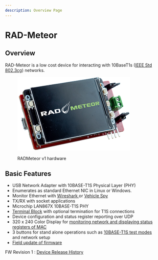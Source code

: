 ```yaml
---
description: Overview Page
---
```


# RAD-Meteor

## Overview&#x20;

RAD-Meteor is a low cost device for interacting with 10BaseT1s ([IEEE Std 802.3cg](https://standards.ieee.org/search/?q=802.3cg)) networks.

<figure><img src=".gitbook/assets/radmeteor.png" alt=""><figcaption><p>RADMeteor v1 hardware</p></figcaption></figure>

## Basic Features

* USB Network Adapter with 10BASE-T1S Physical Layer (PHY)
* Enumerates as standard Ethernet NIC in Linux or Windows.
* Monitor Ethernet with [Wireshark ](https://www.wireshark.org/)or [Vehicle Spy](https://intrepidcs.com/products/software/vehicle-spy/)
* TX/RX with socket applications
* Microchip LAN867X 10BASE-T1S PHY
* [Terminal Block](10baset1s-connections.md) with optional termination for T1S connections
* Device configuration and status register reporting over UDP
* 320 x 240 Color Display for [monitoring network and displaying status registers of MAC](display-main-screen.md)
* 3 buttons for stand alone operations such as [10BASE-T1S test modes](10baset1s-test-modes.md) and network setup
* [Field update of firmware](firmware-update.md)



FW Revision 1 : [Device Release History](device-release-history.md)

